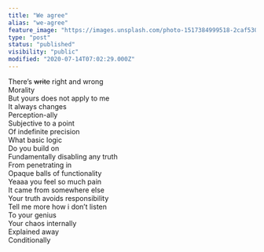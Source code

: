 ```yaml
---
title: "We agree"
alias: "we-agree"
feature_image: "https://images.unsplash.com/photo-1517384999518-2caf53084715?ixlib=rb-1.2.1&q=80&fm=jpg&crop=entropy&cs=tinysrgb&w=2000&fit=max&ixid=eyJhcHBfaWQiOjExNzczfQ"
type: "post"
status: "published"
visibility: "public"
modified: "2020-07-14T07:02:29.000Z"
---
```


<p>There’s <s>write</s> right and wrong<br>Morality<br>But yours does not apply to me<br>It always changes<br>Perception-ally<br>Subjective to a point<br>Of indefinite precision<br>What basic logic<br>Do you build on<br>Fundamentally disabling any truth<br>From penetrating in<br>Opaque balls of functionality<br>Yeaaa you feel so much pain<br>It came from somewhere else<br>Your truth avoids responsibility<br>Tell me more how i don’t listen<br>To your genius<br>Your chaos internally<br>Explained away<br>Conditionally</p>

